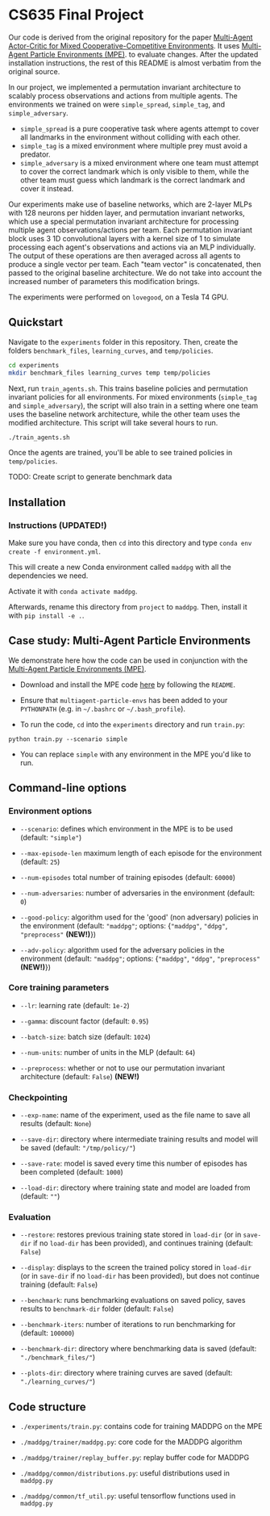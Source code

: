# CS635 Final Project

Our code is derived from the original repository for the paper
[Multi-Agent Actor-Critic for Mixed Cooperative-Competitive Environments](https://arxiv.org/pdf/1706.02275.pdf).
It uses
[Multi-Agent Particle Environments (MPE)](https://github.com/openai/multiagent-particle-envs).
to evaluate changes.
After the updated installation instructions, the rest of this README is almost verbatim from the original source.

In our project, we implemented a permutation invariant architecture to scalably
process observations and actions from multiple agents. The environments we
trained on were `simple_spread`, `simple_tag`, and `simple_adversary`.
- `simple_spread` is a pure cooperative task where agents attempt to cover all
landmarks in the environment without colliding with each other.
- `simple_tag` is a mixed environment where multiple prey must avoid a predator.
- `simple_adversary` is a mixed environment where one team must attempt to cover
the correct landmark which is only visible to them, while the other team must
guess which landmark is the correct landmark and cover it instead.

Our experiments make use of baseline networks, which are 2-layer MLPs with 128
neurons per hidden layer, and permutation invariant networks, which use a
special permutation invariant architecture for processing multiple agent
observations/actions per team. Each permutation invariant block uses 3 1D
convolutional layers with a kernel size of 1 to simulate processing each agent's
observations and actions via an MLP individually. The output of these operations
are then averaged across all agents to produce a single vector per team. Each
"team vector" is concatenated, then passed to the original baseline
architecture. We do not take into account the increased number of parameters
this modification brings.

The experiments were performed on `lovegood`, on a Tesla T4 GPU.

## Quickstart

Navigate to the `experiments` folder in this repository. Then, create the folders `benchmark_files`, `learning_curves`, and `temp/policies`.

```bash
cd experiments
mkdir benchmark_files learning_curves temp temp/policies
```

Next, run `train_agents.sh`. This trains baseline policies and permutation
invariant policies for all environments. For mixed environments (`simple_tag`
and `simple_adversary`), the script will also train in a setting where one team
uses the baseline network architecture, while the other team uses the modified
architecture. This script will take several hours to run.

```bash
./train_agents.sh
```

Once the agents are trained, you'll be able to see trained policies in `temp/policies`.

TODO: Create script to generate benchmark data

## Installation

### Instructions **(UPDATED!)**

Make sure you have conda, then `cd` into this directory and type `conda env create -f environment.yml`.

This will create a new Conda environment called `maddpg` with all the dependencies we need.

Activate it with `conda activate maddpg`.

Afterwards, rename this directory from `project` to `maddpg`. Then, install it with `pip install -e .`.

## Case study: Multi-Agent Particle Environments

We demonstrate here how the code can be used in conjunction with the
[Multi-Agent Particle Environments (MPE)](https://github.com/openai/multiagent-particle-envs).

- Download and install the MPE code [here](https://github.com/openai/multiagent-particle-envs)
by following the `README`.

- Ensure that `multiagent-particle-envs` has been added to your `PYTHONPATH` (e.g. in `~/.bashrc` or `~/.bash_profile`).

- To run the code, `cd` into the `experiments` directory and run `train.py`:

``python train.py --scenario simple``

- You can replace `simple` with any environment in the MPE you'd like to run.

## Command-line options

### Environment options

- `--scenario`: defines which environment in the MPE is to be used (default: `"simple"`)

- `--max-episode-len` maximum length of each episode for the environment (default: `25`)

- `--num-episodes` total number of training episodes (default: `60000`)

- `--num-adversaries`: number of adversaries in the environment (default: `0`)

- `--good-policy`: algorithm used for the 'good' (non adversary) policies in the environment
(default: `"maddpg"`; options: {`"maddpg"`, `"ddpg"`, `"preprocess"` **(NEW!)**})

- `--adv-policy`: algorithm used for the adversary policies in the environment
(default: `"maddpg"`; options: {`"maddpg"`, `"ddpg"`, `"preprocess"` **(NEW!)**})

### Core training parameters

- `--lr`: learning rate (default: `1e-2`)

- `--gamma`: discount factor (default: `0.95`)

- `--batch-size`: batch size (default: `1024`)

- `--num-units`: number of units in the MLP (default: `64`)

- `--preprocess`: whether or not to use our permutation invariant architecture (default: `False`) **(NEW!)**

### Checkpointing

- `--exp-name`: name of the experiment, used as the file name to save all results (default: `None`)

- `--save-dir`: directory where intermediate training results and model will be saved (default: `"/tmp/policy/"`)

- `--save-rate`: model is saved every time this number of episodes has been completed (default: `1000`)

- `--load-dir`: directory where training state and model are loaded from (default: `""`)

### Evaluation

- `--restore`: restores previous training state stored in `load-dir` (or in `save-dir` if no `load-dir`
has been provided), and continues training (default: `False`)

- `--display`: displays to the screen the trained policy stored in `load-dir` (or in `save-dir` if no `load-dir`
has been provided), but does not continue training (default: `False`)

- `--benchmark`: runs benchmarking evaluations on saved policy, saves results to `benchmark-dir` folder (default: `False`)

- `--benchmark-iters`: number of iterations to run benchmarking for (default: `100000`)

- `--benchmark-dir`: directory where benchmarking data is saved (default: `"./benchmark_files/"`)

- `--plots-dir`: directory where training curves are saved (default: `"./learning_curves/"`)

## Code structure

- `./experiments/train.py`: contains code for training MADDPG on the MPE

- `./maddpg/trainer/maddpg.py`: core code for the MADDPG algorithm

- `./maddpg/trainer/replay_buffer.py`: replay buffer code for MADDPG

- `./maddpg/common/distributions.py`: useful distributions used in `maddpg.py`

- `./maddpg/common/tf_util.py`: useful tensorflow functions used in `maddpg.py`